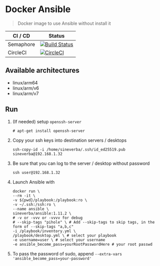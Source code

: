 Docker Ansible
==============

> Docker image to use Ansible without install it

| CI / CD | Status |
| ------- | ------ |
| Semaphore | [![Build Status](https://sineverba.semaphoreci.com/badges/docker-ansible/branches/master.svg?style=shields&key=a831bec4-7adb-49ad-ae54-9d049cc802e9)](https://sineverba.semaphoreci.com/projects/docker-ansible) |
| CircleCI | [![CircleCI](https://dl.circleci.com/status-badge/img/gh/sineverba/docker-ansible/tree/master.svg?style=svg)](https://dl.circleci.com/status-badge/redirect/gh/sineverba/docker-ansible/tree/master) |

## Available architectures

+ linux/arm64
+ linux/arm/v6
+ linux/arm/v7

## Run

1. (If needed) setup `openssh-server`

	`# apt-get install openssh-server`

1. Copy your ssh keys into destination servers / desktops

    `ssh-copy-id -i /home/sineverba/.ssh/id_ed25519.pub sineverba@192.168.1.32`


2. Be sure that you can log to the server / desktop without password

    `ssh user@192.168.1.32`

3. Launch Ansible with

    ```shell
    docker run \
	--rm -it \
	-v ${pwd}/playbook:/playbook:ro \
	-v ~/.ssh:/ssh:ro \
	--name ansible \
	sineverba/ansible:1.11.2 \
	# -v or -vvv or -vvvv for debug
	# --skip-tags "pihole" \ # Add --skip-tags to skip tags, in the form of --skip-tags "a,b,c"
	-i /playbook/inventory.yml \
	/playbook/desktop.yml \ # select your playbook
	-e username=user \ # select your username
	-e ansible_become_pass=yourRootPasswordHere # your root passwd
    ```

3. To pass the password of sudo, append `--extra-vars 'ansible_become_pass=your-password'`